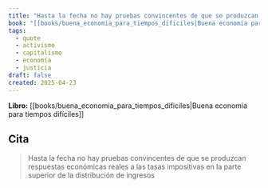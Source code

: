 ```yaml
---
title: "Hasta la fecha no hay pruebas convincentes de que se produzcan respuestas económ..."
book: "[[books/buena_economia_para_tiempos_dificiles|Buena economía para tiempos difíciles]]"
tags:
  - quote
  - activismo
  - capitalismo
  - economía
  - justicia
draft: false
created: 2025-04-23
---
```


**Libro:** [[books/buena_economia_para_tiempos_dificiles|Buena economía para tiempos difíciles]]

## Cita
> Hasta la fecha no hay pruebas convincentes de que se produzcan respuestas económicas reales a las tasas impositivas en la parte superior de la distribución de ingresos
